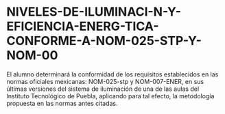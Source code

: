 # NIVELES-DE-ILUMINACI-N-Y-EFICIENCIA-ENERG-TICA-CONFORME-A-NOM-025-STP-Y-NOM-00
El alumno determinará la conformidad de los requisitos establecidos en las normas oficiales mexicanas: NOM-025-stp y NOM-007-ENER, en sus últimas versiones del sistema de iluminación de una de las aulas del Instituto Tecnológico de Puebla, aplicando para tal efecto, la metodología propuesta en las normas antes citadas.
